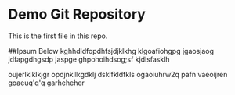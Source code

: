 # Demo Git Repository

This is the first file in this repo.

##Ipsum Below
kghhdldfopdhfsjdjklkhg
klgoafiohgpg
jgaosjaog
jdfapgdhgsdp
jaspge
ghpohoihdsog;sf
kjdlsfasklh

oujerlklklkjgr
opdjnkllkgdklj
dsklfkldfkls
ogaoiuhrw2q
pafn vaeoijren
goaeuq'q'q
garheheher
